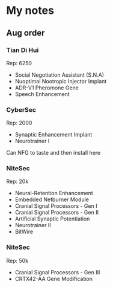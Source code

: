 # My notes

## Aug order

### Tian Di Hui
Rep: 6250
* Social Negotiation Assistant (S.N.A)
* Nuoptimal Nootropic Injector Implant
* ADR-V1 Pheromone Gene
* Speech Enhancement

### CyberSec

Rep: 2000
* Synaptic Enhancement Implant
* Neurotrainer I

Can NFG to taste and then install here

### NiteSec
Rep: 20k

* Neural-Retention Enhancement
* Embedded Netburner Module
* Cranial Signal Processors - Gen I
* Cranial Signal Processors - Gen II
* Artificial Synaptic Potentiation
* Neurotrainer II
* BitWire

### NiteSec
Rep: 50k

* Cranial Signal Processors - Gen III
* CRTX42-AA Gene Modification
